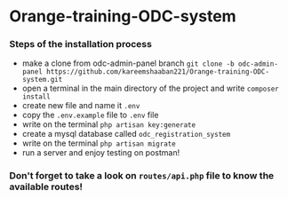 # Orange-training-ODC-system

### Steps of the installation process

- make a clone from odc-admin-panel branch ```git clone -b odc-admin-panel https://github.com/kareemshaaban221/Orange-training-ODC-system.git```
- open a terminal in the main directory of the project and write ```composer install```
- create new file and name it `.env`
- copy the `.env.example` file to `.env` file
- write on the terminal `php artisan key:generate`
- create a mysql database called `odc_registration_system`
- write on the terminal `php artisan migrate`
- run a server and enjoy testing on postman!

### Don't forget to take a look on `routes/api.php` file to know the available routes!
